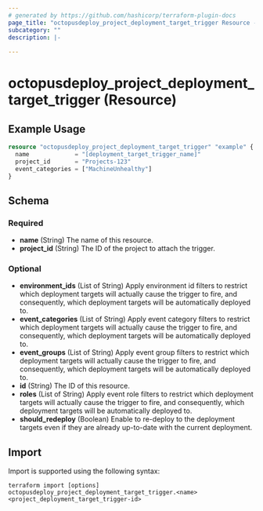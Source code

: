 ```yaml
---
# generated by https://github.com/hashicorp/terraform-plugin-docs
page_title: "octopusdeploy_project_deployment_target_trigger Resource - terraform-provider-octopusdeploy"
subcategory: ""
description: |-
  
---
```


# octopusdeploy_project_deployment_target_trigger (Resource)



## Example Usage

```terraform
resource "octopusdeploy_project_deployment_target_trigger" "example" {
  name             = "[deployment_target_trigger_name]"
  project_id       = "Projects-123"
  event_categories = ["MachineUnhealthy"]
}
```

<!-- schema generated by tfplugindocs -->
## Schema

### Required

- **name** (String) The name of this resource.
- **project_id** (String) The ID of the project to attach the trigger.

### Optional

- **environment_ids** (List of String) Apply environment id filters to restrict which deployment targets will actually cause the trigger to fire, and consequently, which deployment targets will be automatically deployed to.
- **event_categories** (List of String) Apply event category filters to restrict which deployment targets will actually cause the trigger to fire, and consequently, which deployment targets will be automatically deployed to.
- **event_groups** (List of String) Apply event group filters to restrict which deployment targets will actually cause the trigger to fire, and consequently, which deployment targets will be automatically deployed to.
- **id** (String) The ID of this resource.
- **roles** (List of String) Apply event role filters to restrict which deployment targets will actually cause the trigger to fire, and consequently, which deployment targets will be automatically deployed to.
- **should_redeploy** (Boolean) Enable to re-deploy to the deployment targets even if they are already up-to-date with the current deployment.

## Import

Import is supported using the following syntax:

```shell
terraform import [options] octopusdeploy_project_deployment_target_trigger.<name> <project_deployment_target_trigger-id>
```
